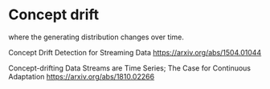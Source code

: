 
# Concept drift 

where the generating distribution changes over time.

Concept Drift Detection for Streaming Data
https://arxiv.org/abs/1504.01044

Concept-drifting Data Streams are Time Series; The Case for Continuous Adaptation
https://arxiv.org/abs/1810.02266
